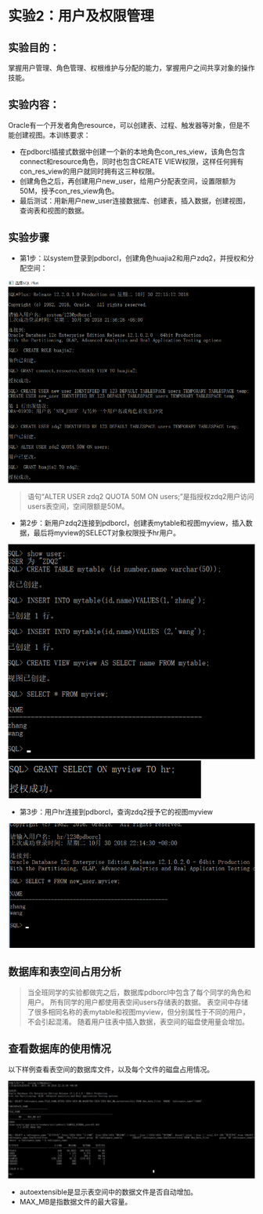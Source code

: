 # 实验2：用户及权限管理

## 实验目的：

掌握用户管理、角色管理、权根维护与分配的能力，掌握用户之间共享对象的操作技能。

## 实验内容：
Oracle有一个开发者角色resource，可以创建表、过程、触发器等对象，但是不能创建视图。本训练要求：
- 在pdborcl插接式数据中创建一个新的本地角色con_res_view，该角色包含connect和resource角色，同时也包含CREATE VIEW权限，这样任何拥有con_res_view的用户就同时拥有这三种权限。
- 创建角色之后，再创建用户new_user，给用户分配表空间，设置限额为50M，授予con_res_view角色。
- 最后测试：用新用户new_user连接数据库、创建表，插入数据，创建视图，查询表和视图的数据。

## 实验步骤


- 第1步：以system登录到pdborcl，创建角色huajia2和用户zdq2，并授权和分配空间：

![](./img/21.png)
> 语句“ALTER USER zdq2 QUOTA 50M ON users;”是指授权zdq2用户访问users表空间，空间限额是50M。

- 第2步：新用户zdq2连接到pdborcl，创建表mytable和视图myview，插入数据，最后将myview的SELECT对象权限授予hr用户。

![](./img/22.png)
![](./img/23.png)

- 第3步：用户hr连接到pdborcl，查询zdq2授予它的视图myview

![](./img/24.png)



## 数据库和表空间占用分析

> 当全班同学的实验都做完之后，数据库pdborcl中包含了每个同学的角色和用户。
> 所有同学的用户都使用表空间users存储表的数据。
> 表空间中存储了很多相同名称的表mytable和视图myview，但分别属性于不同的用户，不会引起混淆。
> 随着用户往表中插入数据，表空间的磁盘使用量会增加。

## 查看数据库的使用情况

以下样例查看表空间的数据库文件，以及每个文件的磁盘占用情况。

![](./img/25.png)
- autoextensible是显示表空间中的数据文件是否自动增加。
- MAX_MB是指数据文件的最大容量。
